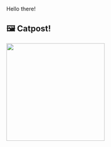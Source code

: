 Hello there!



## 🖼️ Catpost!

<sub>
    <img src="https://cdn2.thecatapi.com/images/crGIj6SUM.jpg" height="256">
</sub>

